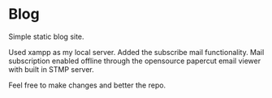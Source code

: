 # Blog
Simple static blog site.
 
Used xampp as my local server.
Added the subscribe mail functionality.
Mail subscription enabled offline through the opensource papercut email viewer with built in STMP server.

Feel free to make changes and better the repo.

